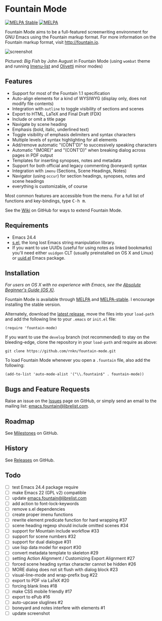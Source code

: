 Fountain Mode
=============

[![MELPA Stable](http://stable.melpa.org/packages/fountain-mode-badge.svg)](http://stable.melpa.org/#/fountain-mode)
[![MELPA](http://melpa.org/packages/fountain-mode-badge.svg)](http://melpa.org/#/fountain-mode)

Fountain Mode aims to be a full-featured screenwriting environment for GNU Emacs
using the Fountain markup format. For more information on the Fountain markup
format, visit <http://fountain.io>.

![screenshot](http://files.paulwrankin.com/fountain-mode/screenshot.png)

Pictured: *Big Fish* by John August in Fountain Mode (using `wombat` theme and
running [Imenu-list][] and [Olivetti][] minor modes)

[imenu-list]: https://github.com/bmag/imenu-list "imenu-list"
[olivetti]: https://github.com/rnkn/olivetti "Olivetti"

Features
--------

- Support for most of the Fountain 1.1 specification
- Auto-align elements for a kind of WYSIWYG (display only, does not modify file
  contents)
- Integration with `outline` to toggle visibility of sections and scenes
- Export to HTML, LaTeX and Final Draft (FDX)
- Include or omit a title page
- Navigate by scene heading
- Emphasis (bold, italic, underlined text)
- Toggle visibility of emphasis delimiters and syntax characters
- Multiple levels of syntax highlighting for all elements
- Add/remove automatic "(CONT'D)" to successively speaking characters
- Automatic "(MORE)" and "(CONT'D)" when breaking dialog across pages in PDF
  output
- Templates for inserting synopses, notes and metadata
- Support for both official and legacy commenting (boneyard) syntax
- Integration with `imenu` (Sections, Scene Headings, Notes)
- Navigator (using `occur`) for section headings, synopses, notes and scene
  headings
- everything is customizable, of course

Most common features are accessible from the menu. For a full list of functions
and key-bindings, type <kbd>C-h m</kbd>.

See the [Wiki][] on GitHub for ways to extend Fountain Mode.

[wiki]: https://github.com/rnkn/fountain-mode/wiki "Fountain Mode wiki"

Requirements
------------

- Emacs 24.4
- [s.el][], the long lost Emacs string manipulation library.
- If you want to use UUIDs (useful for using notes as linked bookmarks) you'll
  need either `uuidgen` CLT (usually preinstalled on OS X and Linux) or
  [uuid.el][] Emacs package.

[s.el]: https://github.com/magnars/s.el "s.el"
[uuid.el]: https://github.com/nicferrier/emacs-uuid "uuid.el"

Installation
------------

*For users on OS X with no experience with Emacs, see the
[Absolute Beginner's Guide (OS X)][beginners guide].*

Fountain Mode is available through [MELPA][] and [MELPA-stable][]. I encourage
installing the stable version.

Alternately, download the [latest release][], move the files into your
`load-path` and add the following line to your `.emacs` or `init.el` file:

    (require 'fountain-mode)

If you want to use the `develop` branch (not recommended) to stay on the
bleeding-edge, clone the repository in your `load-path` and require as above:

    git clone https://github.com/rnkn/fountain-mode.git

To load Fountain Mode whenever you open a `.fountain` file, also add the
following:

    (add-to-list 'auto-mode-alist '("\\.fountain$" . fountain-mode))

[beginners guide]: https://github.com/rnkn/fountain-mode/wiki/Absolute-Beginner's-Guide-(OS-X) "Absolute Beginner's Guide (OS X)"
[melpa]: http://melpa.org "MELPA"
[melpa-stable]: http://stable.melpa.org "MELPA-stable"
[latest release]: https://github.com/rnkn/fountain-mode/releases/latest "Fountain Mode latest release"

Bugs and Feature Requests
-------------------------

Raise an issue on the [Issues][] page on GitHub, or simply send an email to the
mailing list: <emacs.fountain@librelist.com>.

[issues]: https://github.com/rnkn/fountain-mode/issues "Fountain Mode issues"

Roadmap
-------

See [Milestones][] on GitHub.

[milestones]: https://github.com/rnkn/fountain-mode/milestones "Fountain Mode milestones"

History
-------

See [Releases][] on GitHub.

[releases]: https://github.com/rnkn/fountain-mode/releases "Fountain Mode releases"

Todo
---

- [ ] test Emacs 24.4 package require
- [ ] make Emacs 22 (GPL v2) compatible
- [ ] update emacs.fountain@librelist.com
- [ ] add action to font-lock-keywords
- [ ] remove s.el dependencies
- [ ] create proper imenu functions
- [ ] rewrite element predicate function for hard wrapping #37
- [ ] scene heading regexp should include omitted scenes #34
- [ ] support for Mountain include workflow #33
- [ ] support for scene numbers #32
- [ ] support for dual dialogue #31
- [ ] use lisp data model for export #30
- [ ] convert metadata template to skeleton #29
- [ ] setting Action Alignment / Customizing Export Alignment #27
- [ ] forced scene heading syntax character cannot be hidden #26
- [ ] MORE dialog does not sit flush with dialog block #23
- [ ] visual-line-mode and wrap-prefix bug #22
- [ ] export to PDF via LaTeX #20
- [ ] forcing blank lines #18
- [ ] make CSS mobile friendly #17
- [ ] export to ePub #16
- [ ] auto-upcase sluglines #2
- [ ] boneyard and notes interfere with elements #1
- [ ] update screenshot
